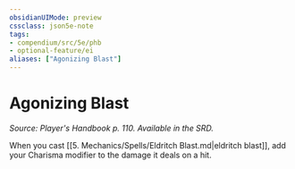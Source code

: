 ```yaml
---
obsidianUIMode: preview
cssclass: json5e-note
tags:
- compendium/src/5e/phb
- optional-feature/ei
aliases: ["Agonizing Blast"]
---
```

# Agonizing Blast
*Source: Player's Handbook p. 110. Available in the SRD.* 

When you cast [[5. Mechanics/Spells/Eldritch Blast.md|eldritch blast]], add your Charisma modifier to the damage it deals on a hit.
